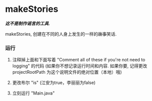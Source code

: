 # makeStories

<!-- **[中文](#zh) *|* [English](#en)**

## ZH -->

***这不是制作谣言的工具.***

<!-- ***请用 Main.java.*** -->

makeStories, 创建在不同的人身上发生的一样的~~故事~~笑话.

### 运行

1. 注释掉上面和下面写着 "Comment all of these if you're not need to logging" 的代码 (如果你不想记录运行时间和内容. 如果你要, 记得更改 projectRootPath 为这个说明文件的绝对位置（本地）哦)

2. 更改布尔 "is" (江安为true，李丽丽为false)

3. 立刻运行 "Main.java"
